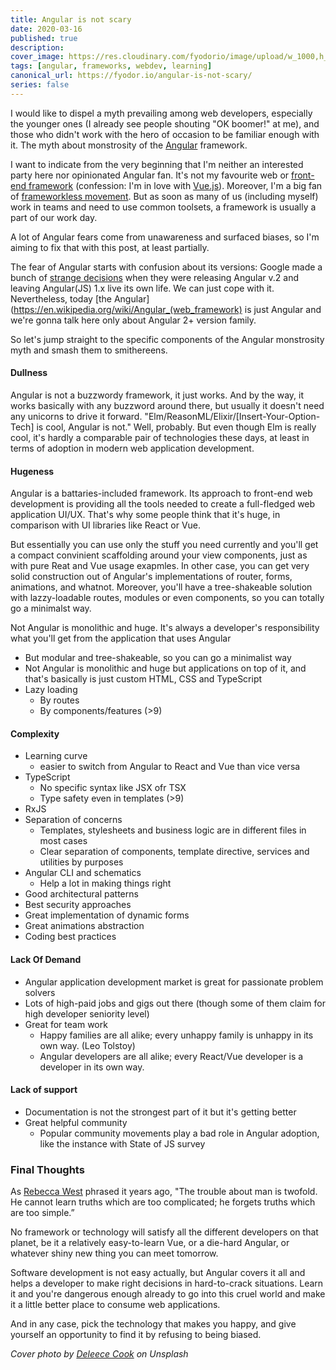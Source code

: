 ```yaml
---
title: Angular is not scary
date: 2020-03-16
published: true
description: 
cover_image: https://res.cloudinary.com/fyodorio/image/upload/w_1000,h_420,c_fill,g_auto/v1584173614/deleece-cook-Sbzdce7DucU-unsplash_cnwvyl.jpg
tags: [angular, frameworks, webdev, learning]
canonical_url: https://fyodor.io/angular-is-not-scary/
series: false
---
```


I would like to dispel a myth prevailing among web developers, especially the younger ones (I already see people shouting "OK boomer!" at me), and those who didn't work with the hero of occasion to be familiar enough with it. The myth about monstrosity of the [Angular](https://angular.io) framework.

I want to indicate from the very beginning that I'm neither an interested party here nor opinionated Angular fan. It's not my favourite web or [front-end framework](https://fyodor.io/marvelous-frameworks/) (confession: I'm in love with [Vue.js](https://vuejs.org)). Moreover, I'm a big fan of [frameworkless movement](http://frameworklessmovement.org). But as soon as many of us (including myself) work in teams and need to use common toolsets, a framework is usually a part of our work day. 

A lot of Angular fears come from unawareness and surfaced biases, so I'm aiming to fix that with this post, at least partially.

The fear of Angular starts with confusion about its versions: Google made a bunch of [strange decisions](http://blog.angularjs.org/2016/09/angular2-final.html) when they were releasing Angular v.2 and leaving Angular(JS) 1.x live its own life. We can just cope with it. Nevertheless, today [the Angular](https://en.wikipedia.org/wiki/Angular_(web_framework) is just Angular and we're gonna talk here only about Angular 2+ version family.

So let's jump straight to the specific components of the Angular monstrosity myth and smash them to smithereens.

#### Dullness 
Angular is not a buzzwordy framework, it just works. And by the way, it works basically with any buzzword around there, but usually it doesn't need any unicorns to drive it forward. "Elm/ReasonML/Elixir/[Insert-Your-Option-Tech] is cool, Angular is not." Well, probably. But even though Elm is really cool, it's hardly a comparable pair of technologies these days, at least in terms of adoption in modern web application development.
    
#### Hugeness
Angular is a battaries-included framework. Its approach to front-end web development is providing all the tools needed to create a full-fledged web application UI/UX. That's why some people think that it's huge, in comparison with UI libraries like React or Vue. 

But essentially you can use only the stuff you need currently and you'll get a compact convinient scaffolding around your view components, just as with pure Reat and Vue usage exapmles. In other case, you can get very solid construction out of Angular's implementations of router, forms, animations, and whatnot. Moreover, you'll have a tree-shakeable solution with lazzy-loadable routes, modules or even components, so you can totally go a minimalst way.

Not Angular is monolithic and huge. It's always a developer's responsibility what you'll get from the application that uses Angular
* But modular and tree-shakeable, so you can go a minimalist way
* Not Angular is monolithic and huge but applications on top of it, and that's basically is just custom HTML, CSS and TypeScript
* Lazy loading
    * By routes
    * By components/features (>9)
    
#### Complexity
* Learning curve
    * easier to switch from Angular to React and Vue than vice versa
* TypeScript
    * No specific syntax like JSX ofr TSX
    * Type safety even in templates (>9)
* RxJS
* Separation of concerns 
    * Templates, stylesheets and business logic are in different files in most cases
    * Clear separation of components, template directive, services and utilities by purposes
* Angular CLI and schematics
    * Help a lot in making things right
* Good architectural patterns
* Best security approaches
* Great implementation of dynamic forms
* Great animations abstraction
* Coding best practices

#### Lack Of Demand
* Angular application development market is great for passionate problem solvers
* Lots of high-paid jobs and gigs out there (though some of them claim for high developer seniority level)
* Great for team work
    * Happy families are all alike; every unhappy family is unhappy in its own way. (Leo Tolstoy)
    * Angular developers are all alike; every React/Vue developer is a developer in its own way.
    
#### Lack of support
* Documentation is not the strongest part of it but it's getting better
* Great helpful community
    * Popular community movements play a bad role in Angular adoption, like the instance with State of JS survey
    
### Final Thoughts 
As [Rebecca West](https://en.wikipedia.org/wiki/Rebecca_West) phrased it years ago, "The trouble about man is twofold. He cannot learn truths which are too complicated; he forgets truths which are too simple.”

No framework or technology will satisfy all the different developers on that planet, be it a relatively easy-to-learn Vue, or a die-hard Angular, or whatever shiny new thing you can meet tomorrow. 

Software development is not easy actually, but Angular covers it all and helps a developer to make right decisions in hard-to-crack situations. Learn it and you're dangerous enough already to go into this cruel world and make it a little better place to consume web applications.

And in any case, pick the technology that makes you happy, and give yourself an opportunity to find it by refusing to being biased.
    
_Cover photo by [Deleece Cook](https://unsplash.com/@deleece) on Unsplash_
